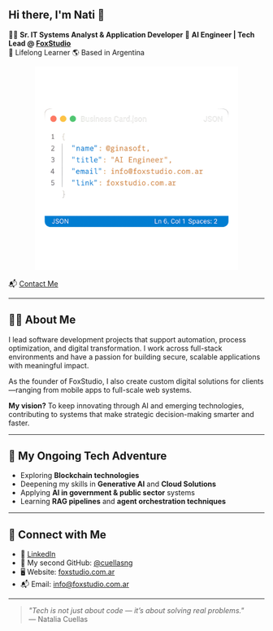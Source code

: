 ## Hi there, I'm Nati 👋

👩‍💻  **Sr. IT Systems Analyst & Application Developer** 
🧠 **AI Engineer | Tech Lead @ [FoxStudio](https://foxstudio.com.ar)**  
🌱 Lifelong Learner
🌎 Based in Argentina

<p align="center">
  <img src="https://raw.githubusercontent.com/ginasoft/ginasoft/main/business-card.png" alt="Business Card" width="400"/>
</p>

📬 [Contact Me](#connect-with-me)
 
---

## 👩‍💻 About Me

I lead software development projects that support automation, process optimization, and digital transformation. I work across full-stack environments and have a passion for building secure, scalable applications with meaningful impact.

As the founder of FoxStudio, I also create custom digital solutions for clients—ranging from mobile apps to full-scale web systems.

**My vision?** To keep innovating through AI and emerging technologies, contributing to systems that make strategic decision-making smarter and faster.

---

## 🔮 My Ongoing Tech Adventure

- Exploring **Blockchain technologies**
- Deepening my skills in **Generative AI** and **Cloud Solutions**  
- Applying **AI in government & public sector** systems  
- Learning **RAG pipelines** and **agent orchestration techniques**  

---

## 🔗 Connect with Me

- 💼 [LinkedIn](https://www.linkedin.com/in/nataliacuellas)  
- 🐙 My second GitHub: [@cuellasng](https://github.com/cuellasng)  
- 🖥️ Website: [foxstudio.com.ar](https://foxstudio.com.ar)  
- 📬 Email: info@foxstudio.com.ar  

---

> *"Tech is not just about code — it’s about solving real problems."*  
> — Natalia Cuellas
<!--
**ginasoft/ginasoft** is a ✨ _special_ ✨ repository because its `README.md` (this file) appears on your GitHub profile.

Here are some ideas to get you started:

- 🔭 I’m currently working on ...
- 🌱 I’m currently learning ...
- 👯 I’m looking to collaborate on ...
- 🤔 I’m looking for help with ...
- 💬 Ask me about ...
- 📫 How to reach me: ...
- 😄 Pronouns: ...
- ⚡ Fun fact: ...
-->
